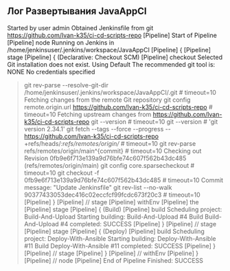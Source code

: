 ## Лог Развертывания JavaAppCI
Started by user admin
Obtained Jenkinsfile from git https://github.com/Ivan-k35/ci-cd-scripts-repo
[Pipeline] Start of Pipeline
[Pipeline] node
Running on Jenkins in /home/jenkinsuser/.jenkins/workspace/JavaAppCI
[Pipeline] {
[Pipeline] stage
[Pipeline] { (Declarative: Checkout SCM)
[Pipeline] checkout
Selected Git installation does not exist. Using Default
The recommended git tool is: NONE
No credentials specified
 > git rev-parse --resolve-git-dir /home/jenkinsuser/.jenkins/workspace/JavaAppCI/.git # timeout=10
Fetching changes from the remote Git repository
 > git config remote.origin.url https://github.com/Ivan-k35/ci-cd-scripts-repo # timeout=10
Fetching upstream changes from https://github.com/Ivan-k35/ci-cd-scripts-repo
 > git --version # timeout=10
 > git --version # 'git version 2.34.1'
 > git fetch --tags --force --progress -- https://github.com/Ivan-k35/ci-cd-scripts-repo +refs/heads/*:refs/remotes/origin/* # timeout=10
 > git rev-parse refs/remotes/origin/main^{commit} # timeout=10
Checking out Revision 0fb9e6f713e139a9d76bfe74c607f562b43dc485 (refs/remotes/origin/main)
 > git config core.sparsecheckout # timeout=10
 > git checkout -f 0fb9e6f713e139a9d76bfe74c607f562b43dc485 # timeout=10
Commit message: "Update Jenkinsfile"
 > git rev-list --no-walk 90377433053dec416c02eccfcf99fcdc673f20c3 # timeout=10
[Pipeline] }
[Pipeline] // stage
[Pipeline] withEnv
[Pipeline] the
[Pipeline] stage
[Pipeline] { (Build)
[Pipeline] build
Scheduling project: Build-And-Upload
Starting building: Build-And-Upload #4
Build Build-And-Upload #4 completed: SUCCESS
[Pipeline] }
[Pipeline] // stage
[Pipeline] stage
[Pipeline] { (Deploy)
[Pipeline] build
Scheduling project: Deploy-With-Ansible
Starting building: Deploy-With-Ansible #11
Build Deploy-With-Ansible #11 completed: SUCCESS
[Pipeline] }
[Pipeline] // stage
[Pipeline] }
[Pipeline] // withEnv
[Pipeline] }
[Pipeline] // node
[Pipeline] End of Pipeline
Finished: SUCCESS